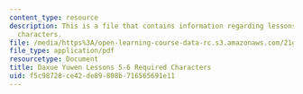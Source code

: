 ```yaml
---
content_type: resource
description: This is a file that contains information regarding lessons 5-6 required
  characters.
file: /media/https%3A/open-learning-course-data-rc.s3.amazonaws.com/21g-107-chinese-i-streamlined-fall-2014/f5c98728ce42de89808b716565691e11_MIT21G_107F14_L5and6Req.pdf
file_type: application/pdf
resourcetype: Document
title: Daxue Yuwen Lessons 5-6 Required Characters
uid: f5c98728-ce42-de89-808b-716565691e11
---
```

